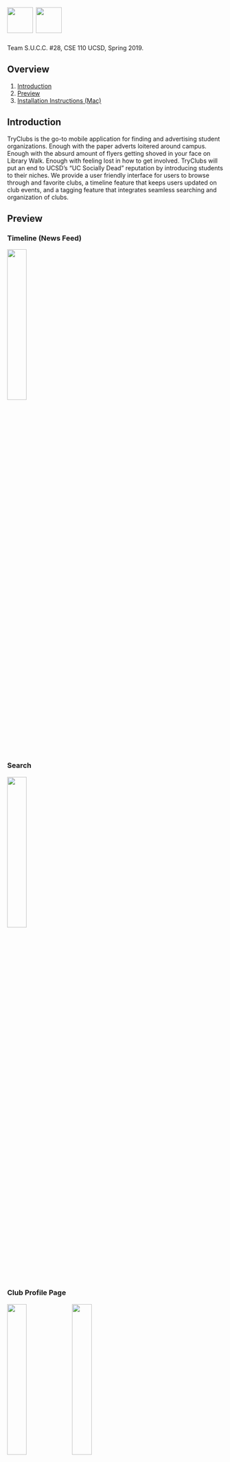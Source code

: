 # <img src="app/src/main/res/drawable-v24/app_logo_artifacts.png" width="60" height="60"> <img src="app/src/main/res/drawable/app_logo.png" height="60">
 
 Team S.U.C.C. #28, CSE 110 UCSD, Spring 2019.

## Overview
1. [Introduction](#introduction)
2. [Preview](#preview)
3. [Installation Instructions (Mac)](#installation-instructions-mac)

## Introduction
TryClubs is the go-to mobile application for finding and advertising student organizations. Enough with the paper adverts loitered around campus. Enough with the absurd amount of flyers getting shoved in your face on Library Walk. Enough with feeling lost in how to get involved. TryClubs will put an end to UCSD’s “UC Socially Dead” reputation by introducing students to their niches. We provide a user friendly interface for users to browse through and favorite clubs, a timeline feature that keeps users updated on club events, and a tagging feature that integrates seamless searching and organization of clubs.

## Preview

### Timeline (News Feed)
<img src="app/src/main/res/drawable-v24/timeline.png" width="30%" height="30%">

### Search
<img src="app/src/main/res/drawable-v24/search.png" width="30%" height="30%">

### Club Profile Page
<img src="app/src/main/res/drawable-v24/club_profile_1.png" width="30%" height="30%"><img src="app/src/main/res/drawable-v24/club_profile_2.png" width="30%" height="30%">
 
### Side Bar
<img src="app/src/main/res/drawable-v24/side_bar.png" width="30%" height="30%">

### Create a Post
<img src="app/src/main/res/drawable-v24/post_creation.png" width="30%" height="30%">

### Favoring Club Page
<img src="app/src/main/res/drawable-v24/favoring_club.png" width="30%" height="30%">

### Log in
<img src="app/src/main/res/drawable-v24/log_in.png" width="30%" height="30%">

### Registration
<img src="app/src/main/res/drawable-v24/reg.png" width="30%" height="30%"><img src="app/src/main/res/drawable-v24/reg_setup.png" width="30%" height="30%">
<img src="app/src/main/res/drawable-v24/reg_discover.png" width="30%" height="30%"><img src="app/src/main/res/drawable-v24/reg_club_rec.png" width="30%" height="30%">

### Reset Password
<img src="app/src/main/res/drawable-v24/reset_pwd.png" width="30%" height="30%">

### Other
<img src="app/src/main/res/drawable-v24/snack_bar.png" width="30%" height="30%"><img src="app/src/main/res/drawable-v24/dia.png" width="30%" height="30%">
<img src="app/src/main/res/drawable-v24/sort.png" width="30%" height="30%"><img src="app/src/main/res/drawable-v24/profile_page.png" width="30%" height="30%">

## Installation Instructions (Mac)
  1. [Click here to download the apk file](https://drive.google.com/open?id=1qCaEodWc5qqhxDT961YV4JrHltC0u_EP)
  2. Run the emulator from Android Studio (Pixel 2 XL with Android Pie (API 28) installed is preferred).
  3. Open "Terminal" and run the following 2 lines.
  4. **"cd ~/Library/Android/sdk/platform-tools/"**
  5. **"./adb install "(add a space after "install") and then drag the downloaded apk file from Step 1 to Terminal.**
  6. In Terminal, it should display "Performing Streamed Install Success".
  7. You should be able to find the App in the emulator.
  8. Open the App and enjoy it! (You could check the build version in the App by clicking in the text "What's news" at the top of the Timeline, current newest build version is 1.1.1)
---
<p align="center">
    <img src="app/src/main/res/drawable-v24/s1.png" width="80%">
    <img src="app/src/main/res/drawable-v24/s2.png" width="80%">
    <img src="app/src/main/res/drawable-v24/s3.png" width="30%" height="30%">
</p>

